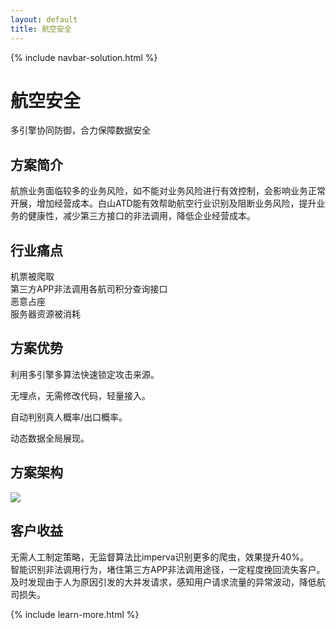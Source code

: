 ```yaml
---
layout: default
title: 航空安全
---
```


{% include navbar-solution.html %}

<div class="solution-item-banner hangkonganquan-banner">
    <div class="solution-item-banner-info">
        <h1>航空安全</h1>
        <p>多引擎协同防御，合力保障数据安全</p>
    </div>
</div>
<div class="solution-item-introduction">
    <h2>方案简介</h2>
    <p>航旅业务面临较多的业务风险，如不能对业务风险进行有效控制，会影响业务正常开展，增加经营成本。白山ATD能有效帮助航空行业识别及阻断业务风险，提升业务的健康性，减少第三方接口的非法调用，降低企业经营成本。</p>
</div>
<div class="solution-item-pain-points">
    <h2>行业痛点</h2>
    <div class="qiyeshuzihua-pain-points container">
        <div class="col-sm-6 "><div>机票被爬取</div></div>
        <div class="col-sm-6"><div>第三方APP非法调用各航司积分查询接口</div></div>
        <div class="col-sm-6"><div>恶意占座</div></div>
        <div class="col-sm-6"><div>服务器资源被消耗</div></div>
    </div>
</div>
<div class="solution-item-advantage">
    <h2>方案优势</h2>
    <p>利用多引擎多算法快速锁定攻击来源。</p>
    <p>无埋点，无需修改代码，轻量接入。</p>
    <p>自动判别真人概率/出口概率。</p>
    <p>动态数据全局展现。</p>
</div>
<div class="solution-item-structure">
    <h2>方案架构</h2>
    <img src="{{ site.baseurl }}/public/image/solution/structure-航空行业业务安全.png">
</div>
<div class="solution-item-applicable">
    <h2>客户收益</h2>
    <div>无需人工制定策略，无监督算法比imperva识别更多的爬虫，效果提升40%。</div>
    <div>智能识别非法调用行为，堵住第三方APP非法调用途径，一定程度挽回流失客户。</div>
    <div>及时发现由于人为原因引发的大并发请求，感知用户请求流量的异常波动，降低航司损失。</div>
</div>

{% include learn-more.html %}

<div class="clean"></div>